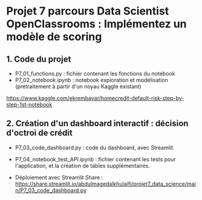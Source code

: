 # Projet 7 parcours Data Scientist OpenClassrooms : Implémentez un modèle de scoring

## 1. Code du projet 

- P7_01_functions.py : fichier contenant les fonctions du notebook
- P7_02_notebook.ipynb : notebook exploration et modélisation (prétraitement à partir d'un noyau Kaggle existant)

https://www.kaggle.com/ekrembayar/homecredit-default-risk-step-by-step-1st-notebook


## 2. Création d'un dashboard interactif : décision d'octroi de crédit

- P7_03_code_dashboard.py : code du dashboard, avec Streamlit.
- P7_04_notebook_test_API.ipynb : fichier contenant les tests pour l'application, et la création de tables supplémentaires.

- Déploiement avec Streamlit Share : https://share.streamlit.io/abdulmagedalkhulaifi/projet7_data_science/main/P7_03_code_dashboard.py


